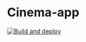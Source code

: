 # Cinema-app

[![Build and deploy](https://github.com/Verduttio/Cinema-app/actions/workflows/action.yml/badge.svg)](https://github.com/Verduttio/Cinema-app/actions/workflows/action.yml)
